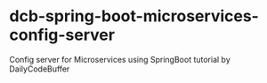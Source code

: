# dcb-spring-boot-microservices-config-server
Config server for Microservices using SpringBoot tutorial by DailyCodeBuffer
